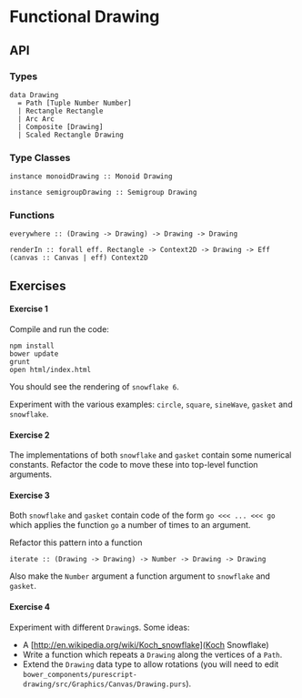 # Functional Drawing

## API

### Types

    data Drawing 
      = Path [Tuple Number Number] 
      | Rectangle Rectangle
      | Arc Arc
      | Composite [Drawing]
      | Scaled Rectangle Drawing

### Type Classes

    instance monoidDrawing :: Monoid Drawing

    instance semigroupDrawing :: Semigroup Drawing

### Functions

    everywhere :: (Drawing -> Drawing) -> Drawing -> Drawing

    renderIn :: forall eff. Rectangle -> Context2D -> Drawing -> Eff (canvas :: Canvas | eff) Context2D
    
## Exercises

#### Exercise 1

Compile and run the code:

```
npm install
bower update
grunt
open html/index.html
```

You should see the rendering of `snowflake 6`.

Experiment with the various examples: `circle`, `square`, `sineWave`, `gasket` and `snowflake`.

#### Exercise 2

The implementations of both `snowflake` and `gasket` contain some numerical constants. Refactor the code to move these into top-level function arguments.

#### Exercise 3

Both `snowflake` and `gasket` contain code of the form `go <<< ... <<< go` which applies the function `go` a number of times to an argument.

Refactor this pattern into a function

```
iterate :: (Drawing -> Drawing) -> Number -> Drawing -> Drawing
```

Also make the `Number` argument a function argument to `snowflake` and `gasket`.

#### Exercise 4

Experiment with different `Drawing`s. Some ideas:

- A [http://en.wikipedia.org/wiki/Koch_snowflake](Koch Snowflake)
- Write a function which repeats a `Drawing` along the vertices of a `Path`.
- Extend the `Drawing` data type to allow rotations (you will need to edit `bower_components/purescript-drawing/src/Graphics/Canvas/Drawing.purs`).

